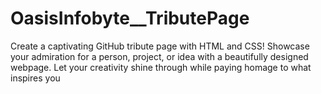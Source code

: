 # OasisInfobyte__TributePage
Create a captivating GitHub tribute page with HTML and CSS! Showcase your admiration for a person, project, or idea with a beautifully designed webpage. Let your creativity shine through while paying homage to what inspires you
